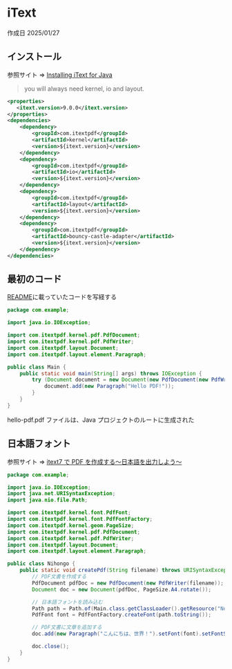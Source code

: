 # iText

作成日 2025/01/27

## インストール

参照サイト => [Installing iText for Java](https://kb.itextpdf.com/itext/installing-itext-for-java)

> you will always need kernel, io and layout.

```xml
<properties>
   <itext.version>9.0.0</itext.version>
</properties>
<dependencies>
    <dependency>
        <groupId>com.itextpdf</groupId>
        <artifactId>kernel</artifactId>
        <version>${itext.version}</version>
    </dependency>
    <dependency>
        <groupId>com.itextpdf</groupId>
        <artifactId>io</artifactId>
        <version>${itext.version}</version>
    </dependency>
    <dependency>
        <groupId>com.itextpdf</groupId>
        <artifactId>layout</artifactId>
        <version>${itext.version}</version>
    </dependency>
    <dependency>
        <groupId>com.itextpdf</groupId>
        <artifactId>bouncy-castle-adapter</artifactId>
        <version>${itext.version}</version>
    </dependency>
</dependencies>
```

## 最初のコード

[README](https://github.com/itext/itext-java)に載っていたコードを写経する

```java
package com.example;

import java.io.IOException;

import com.itextpdf.kernel.pdf.PdfDocument;
import com.itextpdf.kernel.pdf.PdfWriter;
import com.itextpdf.layout.Document;
import com.itextpdf.layout.element.Paragraph;

public class Main {
    public static void main(String[] args) throws IOException {
        try (Document document = new Document(new PdfDocument(new PdfWriter("./hello-pdf.pdf")))) {
            document.add(new Paragraph("Hello PDF!"));
        }
    }
}
```

hello-pdf.pdf ファイルは、Java プロジェクトのルートに生成された

## 日本語フォント

参照サイト => [itext7 で PDF を作成する～日本語を出力しよう～](https://qiita.com/naverut/items/74eb2476b825382a13c8)

```java
package com.example;

import java.io.IOException;
import java.net.URISyntaxException;
import java.nio.file.Path;

import com.itextpdf.kernel.font.PdfFont;
import com.itextpdf.kernel.font.PdfFontFactory;
import com.itextpdf.kernel.geom.PageSize;
import com.itextpdf.kernel.pdf.PdfDocument;
import com.itextpdf.kernel.pdf.PdfWriter;
import com.itextpdf.layout.Document;
import com.itextpdf.layout.element.Paragraph;

public class Nihongo {
    public static void createPdf(String filename) throws URISyntaxException, IOException {
        // PDF文書を作成する
        PdfDocument pdfDoc = new PdfDocument(new PdfWriter(filename));
        Document doc = new Document(pdfDoc, PageSize.A4.rotate());

        // 日本語フォントを読み込む
        Path path = Path.of(Main.class.getClassLoader().getResource("NotoSansJP-Regular.ttf").toURI());
        PdfFont font = PdfFontFactory.createFont(path.toString());

        // PDF文書に文章を追加する
        doc.add(new Paragraph("こんにちは、世界！").setFont(font).setFontSize(48));

        doc.close();
    }
}
```
